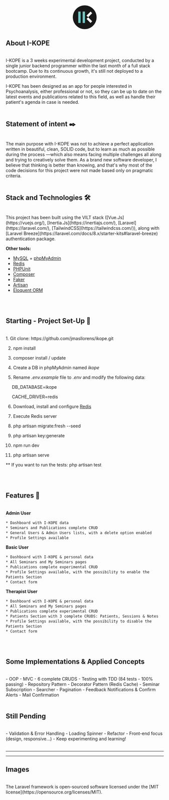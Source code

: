 <br>
<p align="center"> <img src="./resources/js/Assets/ik.png?raw=true" width=15%></p>

## About I-KOPE
<br>
I-KOPE is a 3 weeks experimental development project, conducted by a single junior backend programmer within the last month of a full stack bootcamp. Due to its continuous growth, it's still not deployed to a production environment. 

I-KOPE has been designed as an app for people interested in Psychoanalysis, either professional or not, so they can be up to date on the latest events and publications related to this field, as well as handle their patient's agenda in case is needed.
<br><br>

## Statement of intent ✒️
<br>
The main purpose with I-KOPE was not to achieve a perfect application written in beautiful, clean, SOLID code, but to learn as much as possible during the process —which also means facing multiple challenges all along and trying to creatively solve them. As a brand new software developer, I believe that thinking is better than knowing, and that's why most of the code decisions for this project were not made based only on pragmatic criteria.
<br><br>

## Stack and Technologies 🛠️
<br>
This project has been built using the VILT stack ([Vue.Js](https://vuejs.org/), [Inertia.Js](https://inertiajs.com/), [Laravel](https://laravel.com/), [TailwindCSS](https://tailwindcss.com/)), along with [Laravel Breeze](https://laravel.com/docs/8.x/starter-kits#laravel-breeze) authentication package.


<strong>Other tools:</strong>


- [MySQL](https://www.mysql.com/) + [phpMyAdmin](https://www.phpmyadmin.net/)
- [Redis](https://redis.io/)
- [PHPUnit](https://phpunit.de/)
- [Composer](https://getcomposer.org/)
- [Faker](https://github.com/fzaninotto/Faker)
- [Artisan](https://laravel.com/docs/8.x/artisan)
- [Eloquent ORM](https://laravel.com/docs/8.x/eloquent)

<br><br>



## Starting - Project Set-Up 🚀
<br>
1. Git clone: https://github.com/jmasllorens/ikope.git

2. npm install

3. composer install / update

4. Create a DB in phpMyAdmin named <em>ikope</em>

5. Rename <em>.env.example</em> file to <em>.env</em> and modify the following data:

&nbsp;&nbsp;&nbsp;&nbsp;&nbsp;DB_DATABASE=ikope

&nbsp;&nbsp;&nbsp;&nbsp;&nbsp;CACHE_DRIVER=redis

6. Download, install and configure [Redis](https://laravel.com/docs/8.x/redis)

7. Execute Redis server

8. php artisan migrate:fresh --seed

9. php artisan key:generate

10. npm run dev

11. php artisan serve

** If you want to run the tests: php artisan test

<br><br>




## Features 🎨
<br>
<strong>Admin User</strong>

    * Dashboard with I-KOPE data
    * Seminars and Publications complete CRUD
    * General Users & Admin Users lists, with a delete option enabled
    * Profile Settings available

<strong>Basic User</strong>

    * Dashboard with I-KOPE & personal data
    * All Seminars and My Seminars pages
    * Publications complete experimental CRUD
    * Profile Settings available, with the possibility to enable the Patients Section
    * Contact form


<strong>Therapist User</strong>

    * Dashboard with I-KOPE & personal data
    * All Seminars and My Seminars pages
    * Publications complete experimental CRUD
    * Patients Section with 3 complete CRUDS: Patients, Sessions & Notes
    * Profile Settings available, with the possibility to disable the Patients Section
    * Contact form
<br><br>

## Some Implementations & Applied Concepts
<br>
- OOP
- MVC
- 6 complete CRUDS
- Testing with TDD (84 tests - 100% passing)
- Repository Pattern
- Decorator Pattern (Redis Cache)
- Seminar Subscription
- Searcher
- Pagination
- Feedback Notifications & Confirm Alerts
- Mail Confirmation 
<br><br>

## Still Pending
<br>
- Validation & Error Handling
- Loading Spinner
- Refactor
- Front-end focus (design, responsive...)
- Keep experimenting and learning!
<br><br>


***
***
## Images
<br>
The Laravel framework is open-sourced software licensed under the [MIT license](https://opensource.org/licenses/MIT).
<br><br>